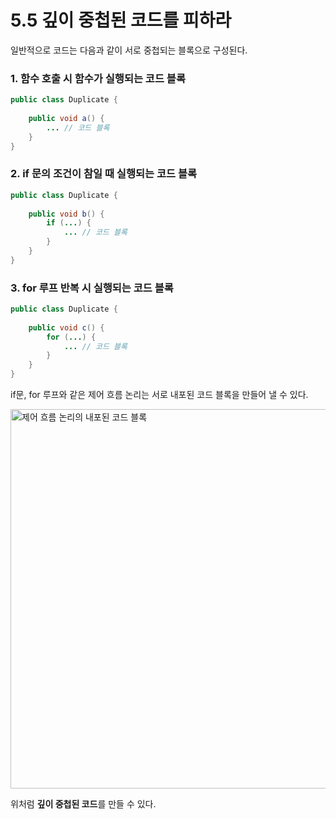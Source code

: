 # 5.5 깊이 중첩된 코드를 피하라

일반적으로 코드는 다음과 같이 서로 중첩되는 블록으로 구성된다.

### 1. 함수 호출 시 함수가 실행되는 코드 블록
```java
public class Duplicate {
    
    public void a() {
        ... // 코드 블록
    }
}
```

### 2. if 문의 조건이 참일 때 실행되는 코드 블록
```java
public class Duplicate {
    
    public void b() {
        if (...) {
            ... // 코드 블록
        }
    }
}
```

### 3. for 루프 반복 시 실행되는 코드 블록
```java
public class Duplicate {
    
    public void c() {
        for (...) {
            ... // 코드 블록
        }
    }
}
```

if문, for 루프와 같은 제어 흐름 논리는 서로 내포된 코드 블록을 만들어 낼 수 있다.

<img width="607" alt="제어 흐름 논리의 내포된 코드 블록" src="https://user-images.githubusercontent.com/95729738/223326398-48cfa2b8-814f-4618-9444-d3bb6b4522d9.png">

위처럼 **깊이 중첩된 코드**를 만들 수 있다.
